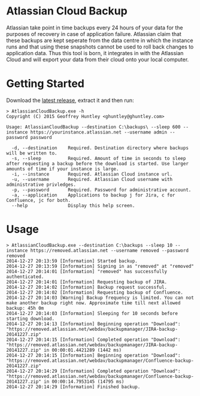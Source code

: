 # Atlassian Cloud Backup

Atlassian take point in time backups every 24 hours of your data for the purposes of recovery in case of application failure. Atlassian claim that these backups are kept seperate from the data centre in which the instance runs and that using these snapshots cannot be used to roll back changes to application data. Thus this tool is born, it integrates in with the Atlassian Cloud and will export your data from their cloud onto your local computer.

# Getting Started

Download the [latest release](https://github.com/ghuntley/atlassian-cloud-backup/releases/), extract it and then run:

	> AtlassianCloudBackup.exe -h
	Copyright (C) 2015 Geoffrey Huntley <ghuntley@ghuntley.com>
	
	Usage: AtlassianCloudBackup --destination C:\backups\ --sleep 600 --instance https://yourinstance.atlassian.net --username admin --password password
	
	  -d, --destination    Required. Destination directory where backups will be written to.
	  -s, --sleep          Required. Amount of time in seconds to sleep after requesting a backup before the download is started. Use larger amounts of time if your instance is large.
	  -i, --instance       Required. Atlassian Cloud instance url.
	  -u, --username       Required. Atlassian Cloud username with administrative privledges.
	  -p, --password       Required. Password for administrative account.
	  -a, --application    Applications to backup j for Jira, c for Confluence, jc for both.
	  --help               Display this help screen.

# Usage

	> AtlassianCloudBackup.exe --destination C:\backups --sleep 10 --instance https://removed.atlassian.net --username removed --password removed
	2014-12-27 20:13:59 [Information] Started backup.
	2014-12-27 20:13:59 [Information] Signing in as "removed" at "removed"
	2014-12-27 20:14:01 [Information] "removed" has successfully authenticated.
	2014-12-27 20:14:01 [Information] Requesting backup of JIRA.
	2014-12-27 20:14:02 [Information] Backup request successful.
	2014-12-27 20:14:02 [Information] Requesting backup of Confluence.
	2014-12-27 20:14:03 [Warning] Backup frequency is limited. You can not make another backup right now. Approximate time till next allowed backup: 45h 0m
	2014-12-27 20:14:03 [Information] Sleeping for 10 seconds before starting download.
	2014-12-27 20:14:13 [Information] Beginning operation "Download": "https://removed.atlassian.net/webdav/backupmanager/JIRA-backup-20141227.zip"
	2014-12-27 20:14:15 [Information] Completed operation "Download": "https://removed.atlassian.net/webdav/backupmanager/JIRA-backup-20141227.zip" in 00:00:01.4421289 (1442 ms)
	2014-12-27 20:14:15 [Information] Beginning operation "Download": "https://removed.atlassian.net/webdav/backupmanager/Confluence-backup-20141227.zip"
	2014-12-27 20:14:29 [Information] Completed operation "Download": "https://removed.atlassian.net/webdav/backupmanager/Confluence-backup-20141227.zip" in 00:00:14.7953145 (14795 ms)
	2014-12-27 20:14:29 [Information] Finished backup.
